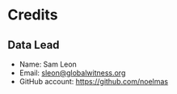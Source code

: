 Credits
=======

Data Lead
----------------

* Name: Sam Leon
* Email: sleon@globalwitness.org
* GitHub account: https://github.com/noelmas